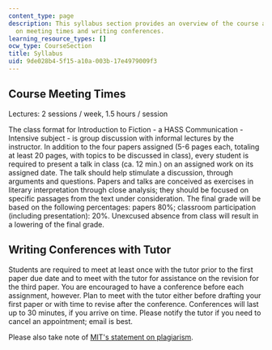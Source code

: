 ```yaml
---
content_type: page
description: This syllabus section provides an overview of the course and information
  on meeting times and writing conferences.
learning_resource_types: []
ocw_type: CourseSection
title: Syllabus
uid: 9de028b4-5f15-a10a-003b-17e4979009f3
---
```


Course Meeting Times
--------------------

Lectures: 2 sessions / week, 1.5 hours / session

The class format for Introduction to Fiction - a HASS Communication - Intensive subject - is group discussion with informal lectures by the instructor. In addition to the four papers assigned (5-6 pages each, totaling at least 20 pages, with topics to be discussed in class), every student is required to present a talk in class (ca. 12 min.) on an assigned work on its assigned date. The talk should help stimulate a discussion, through arguments and questions. Papers and talks are conceived as exercises in literary interpretation through close analysis; they should be focused on specific passages from the text under consideration. The final grade will be based on the following percentages: papers 80%; classroom participation (including presentation): 20%. Unexcused absence from class will result in a lowering of the final grade.

Writing Conferences with Tutor
------------------------------

Students are required to meet at least once with the tutor prior to the first paper due date and to meet with the tutor for assistance on the revision for the third paper. You are encouraged to have a conference before each assignment, however. Plan to meet with the tutor either before drafting your first paper or with time to revise after the conference. Conferences will last up to 30 minutes, if you arrive on time. Please notify the tutor if you need to cancel an appointment; email is best.

Please also take note of [MIT's statement on plagiarism](http://policies-procedures.mit.edu/academic-misconduct-and-dishonesty/).